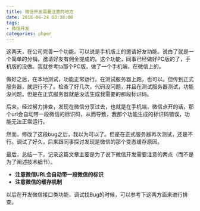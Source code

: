 ```yaml
---
title: 微信开发需要注意的地方
date: 2016-06-24 00:38:08
tags: 
- 微信开发
categories: phper
---
```


这两天，在公司完善一个功能。可以说是手机版上的邀请好友功能。说白了就是一个简单的分销，邀请好友有佣金提成的。这个功能，同事已经做好PC版的了，手机版的没做。我就参考ta那个PC版，做了一个手机端，在微信上的。   

做好之后，在本地测试，功能正常运行。在测试服务器上跑，也可以。但传到正式服务器，就运行不了。检查了好几次，代码没问题，并且在测试服务器测试，功能没问题。但是在正式服务器就是没法生成我需要的那段标识码。  

后来，经过努力排查，发现在微信分享过去，也就是在手机端，微信点开的话，那个url会自动带一段微信的标识码，从而导致，我那个功能生成的标识码错误，功能无法正常运行。   

然而，修改了这段bug之后，我以为可以了。但是在正式服务器再次测试，还是不行。调试了好久，后来跟同事探讨发现是微信的那个变态缓存原因。   

最后，总结一下，记录这篇文章主要是为了说下微信开发需要注意的两点（而不是为了阐述技术细节）。  
 
- **注意微信URL会自动带一段微信的标识**
- **注意微信的缓存机制**

以后在开发微信接口类功能，调试找Bug的时候，可以参考下这两方面来进行排查。